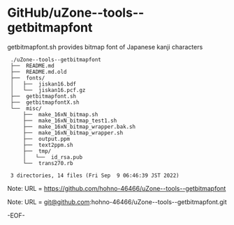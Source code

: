 # GitHub/uZone--tools--getbitmapfont

getbitmapfont.sh provides bitmap font of Japanese kanji characters

     ./uZone--tools--getbitmapfont
     ├──  README.md
     ├──  README.md.old
     ├──  fonts/
     │   ├──  jiskan16.bdf
     │   └──  jiskan16.pcf.gz
     ├──  getbitmapfont.sh
     ├──  getbitmapfontX.sh
     └──  misc/
         ├──  make_16xN_bitmap.sh
         ├──  make_16xN_bitmap_test1.sh
         ├──  make_16xN_bitmap_wrapper.bak.sh
         ├──  make_16xN_bitmap_wrapper.sh
         ├──  output.ppm
         ├──  text2ppm.sh
         ├──  tmp/
         │   └──  id_rsa.pub
         └──  trans270.rb
     
     3 directories, 14 files (Fri Sep  9 06:46:39 JST 2022)


Note: URL = https://github.com/hohno-46466/uZone--tools--getbitmapfont

Note: URL = git@github.com:hohno-46466/uZone--tools--getbitmapfont.git

-EOF-
